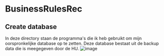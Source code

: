 # BusinessRulesRec
## Create database
In deze directory staan de programma's die ik heb gebruikt om mijn oorspronkelijke database op te zetten. Deze database bestaat uit de backup data die is meegegeven door de HU.
![image](https://user-images.githubusercontent.com/75225200/111640094-25c35a00-87fc-11eb-857a-86dd3e8761f4.png)
